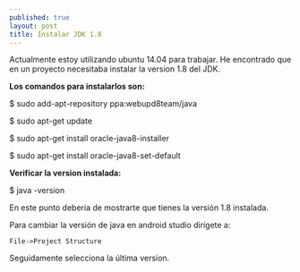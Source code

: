 ```yaml
---
published: true
layout: post
title: Instalar JDK 1.8
---
```

Actualmente estoy utilizando ubuntu 14.04 para trabajar. He encontrado que en un proyecto necesitaba instalar la version 1.8 del JDK.

**Los comandos para instalarlos son:**

$ sudo add-apt-repository ppa:webupd8team/java

$ sudo apt-get update

$ sudo apt-get install oracle-java8-installer

$ sudo apt-get install oracle-java8-set-default

**Verificar la version instalada:**

$ java -version

En este punto debería de mostrarte que tienes la versión 1.8 instalada.

Para cambiar la versión de java en android studio dirígete a:

`File->Project Structure`

Seguidamente selecciona la última version.



